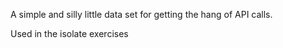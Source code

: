A simple and silly little data set for getting the hang of API calls.

Used in the isolate exercises
